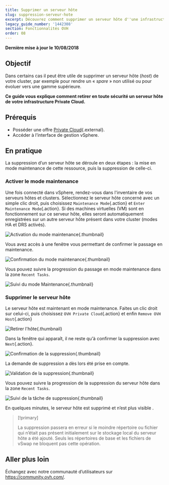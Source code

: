 ```yaml
---
title: Supprimer un serveur hôte
slug: suppression-serveur-hote
excerpt: Découvrez comment supprimer un serveur hôte d''une infrastructure Private Cloud
legacy_guide_number: '1442308'
section: Fonctionnalités OVH
order: 08
---
```


**Dernière mise à jour le 10/08/2018**

## Objectif

Dans certains cas il peut être utile de supprimer un serveur hôte (_host_) de votre cluster, par exemple pour rendre un « _spare_ » non utilisé ou pour évoluer vers une gamme supérieure.

**Ce guide vous explique comment retirer en toute sécurité un serveur hôte de votre infrastructure Private Cloud.**

## Prérequis

* Posséder une offre [Private Cloud](https://www.ovh.com/fr/private-cloud/){.external}.
* Accéder à l’interface de gestion vSphere.


## En pratique

La suppression d’un serveur hôte se déroule en deux étapes : la mise en mode maintenance de cette ressource, puis la suppression de celle-ci.

### Activer le mode maintenance

Une fois connecté dans vSphere, rendez-vous dans l'inventaire de vos serveurs hôtes et clusters. Sélectionnez le serveur hôte concerné avec un simple clic droit, puis choisissez `Maintenance Mode`{.action} et `Enter Maintenance Mode`{.action}. Si des machines virtuelles (VM) sont en fonctionnement sur ce serveur hôte, elles seront automatiquement enregistrées sur un autre serveur hôte présent dans votre cluster (modes HA et DRS activés).

![Activation du mode maintenance](images/hostmaintenancemode.png){.thumbnail}

Vous avez accès à une fenêtre vous permettant de confirmer le passage en maintenance.

![Confirmation du mode maintenance](images/confirmmaintenanceMode.png){.thumbnail}


Vous pouvez suivre la progression du passage en mode maintenance dans la zone `Recent Tasks`.

![Suivi du mode Maintenance](images/taskmaintenancemode.png){.thumbnail}


### Supprimer le serveur hôte

Le serveur hôte est maintenant en mode maintenance. Faites un clic droit sur celui-ci, puis choisissez `OVH Private Cloud`{.action} et enfin `Remove OVH Host`{.action}

![Retirer l'hôte](images/removeovhhost_01.png){.thumbnail}

Dans la fenêtre qui apparaît, il ne reste qu'à confirmer la suppression avec `Next`{.action}.

![Confirmation de la suppression](images/removeovhhost_02.png){.thumbnail}

La demande de suppression a dès lors été prise en compte.

![Validation de la suppression](images/removeovhhost_03.png){.thumbnail}

Vous pouvez suivre la progression de la suppression du serveur hôte dans la zone `Recent Tasks`.

![Suivi de la tâche de suppression](images/taskremovehost.png){.thumbnail}

En quelques minutes, le serveur hôte est supprimé et n’est plus visible . 

> [!primary]
>
> La suppression passera en erreur si le moindre répertoire ou fichier qui n’était pas présent initialement sur le stockage local du serveur hôte a été ajouté. Seuls les répertoires de base et les fichiers de vSwap ne bloquent pas cette opération.
> 


## Aller plus loin

Échangez avec notre communauté d’utilisateurs sur <https://community.ovh.com/>.
